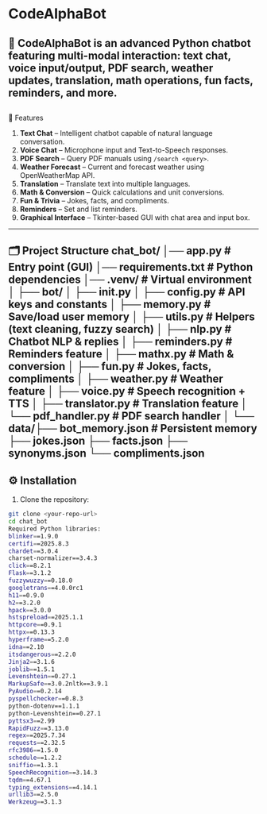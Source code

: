 # CodeAlphaBot
🤖
**CodeAlphaBot** is an advanced Python chatbot featuring multi-modal interaction: text chat,
voice input/output, PDF search, weather updates, translation, math operations, fun facts,
reminders, and more.
---
##
🚀 Features
1. **Text Chat** – Intelligent chatbot capable of natural language conversation.
2. **Voice Chat** – Microphone input and Text-to-Speech responses.
3. **PDF Search** – Query PDF manuals using `/search <query>`.
4. **Weather Forecast** – Current and forecast weather using OpenWeatherMap API.
5. **Translation** – Translate text into multiple languages.
6. **Math & Conversion** – Quick calculations and unit conversions.
7. **Fun & Trivia** – Jokes, facts, and compliments.
8. **Reminders** – Set and list reminders.
9. **Graphical Interface** – Tkinter-based GUI with chat area and input box.
---
##
🗂 Project Structure
chat_bot/
│── app.py # Entry point (GUI)
│── requirements.txt # Python dependencies
│── .venv/ # Virtual environment
│
├── bot/
│ ├── init.py
│ ├── config.py # API keys and constants
│ ├── memory.py # Save/load user memory
│ ├── utils.py # Helpers (text cleaning, fuzzy search)
│ ├── nlp.py # Chatbot NLP & replies
│ ├── reminders.py # Reminders feature
│ ├── mathx.py # Math & conversion
│ ├── fun.py # Jokes, facts, compliments
│ ├── weather.py # Weather feature
│ ├── voice.py # Speech recognition + TTS
│ ├── translator.py # Translation feature
│ └── pdf_handler.py # PDF search handler
│
└── data/├── bot_memory.json # Persistent memory
├── jokes.json
├── facts.json
├── synonyms.json
└── compliments.json
---
## ⚙ Installation
1. Clone the repository:
```bash
git clone <your-repo-url>
cd chat_bot
Required Python libraries:
blinker==1.9.0
certifi==2025.8.3
chardet==3.0.4
charset-normalizer==3.4.3
click==8.2.1
Flask==3.1.2
fuzzywuzzy==0.18.0
googletrans==4.0.0rc1
h11==0.9.0
h2==3.2.0
hpack==3.0.0
hstspreload==2025.1.1
httpcore==0.9.1
httpx==0.13.3
hyperframe==5.2.0
idna==2.10
itsdangerous==2.2.0
Jinja2==3.1.6
joblib==1.5.1
Levenshtein==0.27.1
MarkupSafe==3.0.2nltk==3.9.1
PyAudio==0.2.14
pyspellchecker==0.8.3
python-dotenv==1.1.1
python-Levenshtein==0.27.1
pyttsx3==2.99
RapidFuzz==3.13.0
regex==2025.7.34
requests==2.32.5
rfc3986==1.5.0
schedule==1.2.2
sniffio==1.3.1
SpeechRecognition==3.14.3
tqdm==4.67.1
typing_extensions==4.14.1
urllib3==2.5.0
Werkzeug==3.1.3
